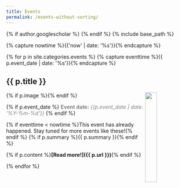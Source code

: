 ```yaml
---
title: Events
permalink: /events-without-sorting/
---
```

{% if author.googlescholar %}
{% endif %}
{% include base_path %}

<!-- NOTE! NEW NEWS ARE ADDED AS POSTS IN events/_posts! //-->
<!-- THIS FILE NEEDS EDITING ONLY IF THE PRESENTATION OF THE PROJECTS NEED TO CHANGE. //-->

{% capture nowtime %}{{'now' | date: '%s'}}{% endcapture %}

{% for p in site.categories.events %}
{% capture eventtime %}{{ p.event_date | date: '%s'}}{% endcapture %}

## {{ p.title }}
{% if p.image %}<img src="{{ p.image }}" style="float: right; width: 25%;" />{% endif %}

{% if p.event_date %}
<span style="color:grey;">**Event date:** *{{p.event_date | date: '%Y-%m-%d'}}*</span>
{% endif %}

{% if eventtime < nowtime %}This event has already happened. Stay tuned for more events like these!{% endif %}
{% if p.summary %}{{ p.summary }}{% endif %}

{% if p.content  %}**[Read more!]({{ p.url }})**{% endif %}

{% endfor %}


